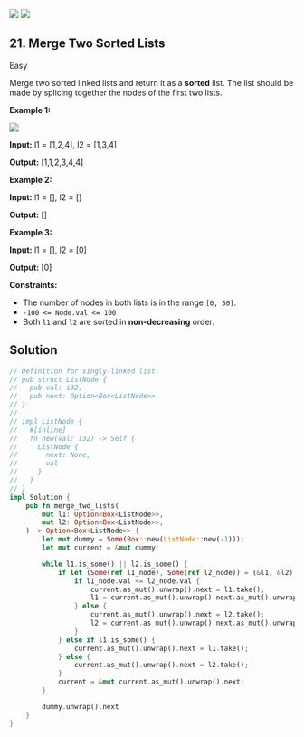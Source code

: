[![](https://img.shields.io/github/stars/LeetCode-in-Rust/LeetCode-in-Rust?label=Stars&style=flat-square)](https://github.com/LeetCode-in-Rust/LeetCode-in-Rust)
[![](https://img.shields.io/github/forks/LeetCode-in-Rust/LeetCode-in-Rust?label=Fork%20me%20on%20GitHub%20&style=flat-square)](https://github.com/LeetCode-in-Rust/LeetCode-in-Rust/fork)

## 21\. Merge Two Sorted Lists

Easy

Merge two sorted linked lists and return it as a **sorted** list. The list should be made by splicing together the nodes of the first two lists.

**Example 1:**

![](https://assets.leetcode.com/uploads/2020/10/03/merge_ex1.jpg)

**Input:** l1 = [1,2,4], l2 = [1,3,4]

**Output:** [1,1,2,3,4,4]

**Example 2:**

**Input:** l1 = [], l2 = []

**Output:** []

**Example 3:**

**Input:** l1 = [], l2 = [0]

**Output:** [0]

**Constraints:**

*   The number of nodes in both lists is in the range `[0, 50]`.
*   `-100 <= Node.val <= 100`
*   Both `l1` and `l2` are sorted in **non-decreasing** order.

## Solution

```rust
// Definition for singly-linked list.
// pub struct ListNode {
//   pub val: i32,
//   pub next: Option<Box<ListNode>>
// }
// 
// impl ListNode {
//   #[inline]
//   fn new(val: i32) -> Self {
//     ListNode {
//       next: None,
//       val
//     }
//   }
// }
impl Solution {
    pub fn merge_two_lists(
        mut l1: Option<Box<ListNode>>,
        mut l2: Option<Box<ListNode>>,
    ) -> Option<Box<ListNode>> {
        let mut dummy = Some(Box::new(ListNode::new(-1)));
        let mut current = &mut dummy;

        while l1.is_some() || l2.is_some() {
            if let (Some(ref l1_node), Some(ref l2_node)) = (&l1, &l2) {
                if l1_node.val <= l2_node.val {
                    current.as_mut().unwrap().next = l1.take();
                    l1 = current.as_mut().unwrap().next.as_mut().unwrap().next.take();
                } else {
                    current.as_mut().unwrap().next = l2.take();
                    l2 = current.as_mut().unwrap().next.as_mut().unwrap().next.take();
                }
            } else if l1.is_some() {
                current.as_mut().unwrap().next = l1.take();
            } else {
                current.as_mut().unwrap().next = l2.take();
            }
            current = &mut current.as_mut().unwrap().next;
        }

        dummy.unwrap().next
    }
}
```